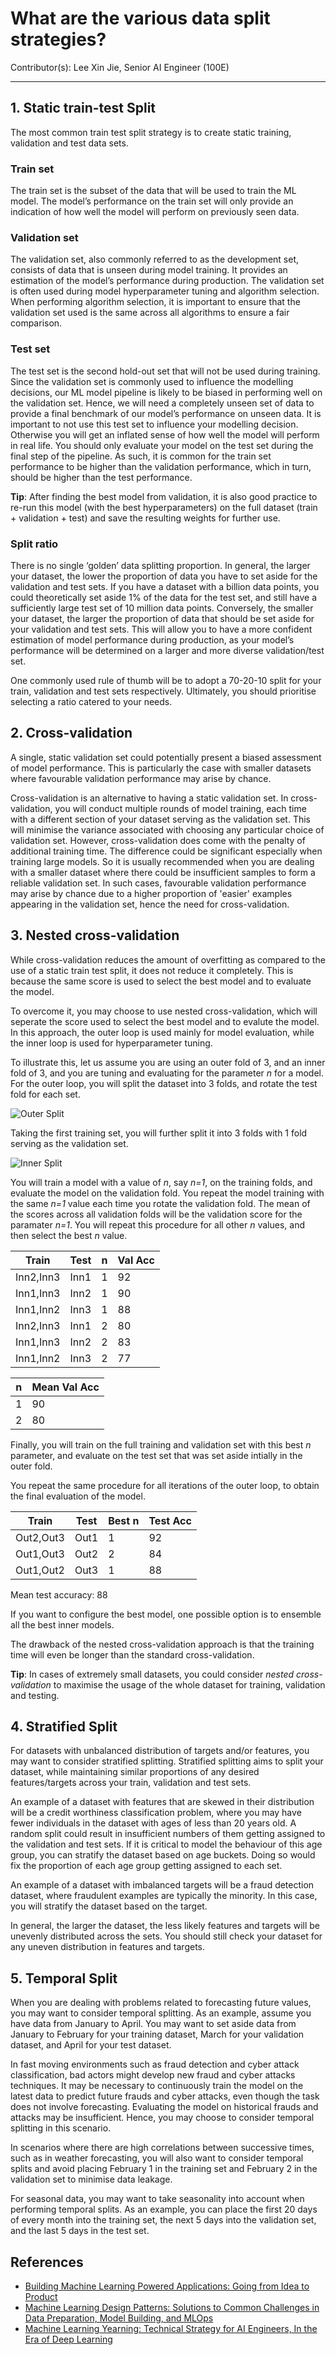 # What are the various data split strategies?

Contributor(s): Lee Xin Jie, Senior AI Engineer (100E)

---

## 1. Static train-test Split
The most common train test split strategy is to create static training, validation and test data sets.

### Train set
The train set is the subset of the data that will be used to train the ML model. The model’s performance on the train set will only provide an indication of how well the model will perform on previously seen data.

### Validation set
The validation set, also commonly referred to as the development set, consists of data that is unseen during model training. It provides an estimation of the model’s performance during production.  The validation set is often used during model hyperparameter tuning and algorithm selection. When performing algorithm selection, it is important to ensure that the validation set used is the same across all algorithms to ensure a fair comparison.

### Test set
The test set is the second hold-out set that will not be used during training. Since the validation set is commonly used to influence the modelling decisions, our ML model pipeline is likely to be biased in performing well on the validation set. Hence, we will need a completely unseen set of data to provide a final benchmark of our model’s performance on unseen data. It is important to not use this test set to influence your modelling decision. Otherwise you will get an inflated sense of how well the model will perform in real life. You should only evaluate your model on the test set during the final step of the pipeline. As such, it is common for the train set performance to be higher than the validation performance, which in turn, should be higher than the test performance.

**Tip**: After finding the best model from validation, it is also good practice to re-run this model (with the best hyperparameters) on the full dataset (train + validation + test) and save the resulting weights for further use.

### Split ratio
There is no single ‘golden’ data splitting proportion. In general, the larger your dataset, the lower the proportion of data you have to set aside for the validation and test sets. If you have a dataset with a billion data points, you could theoretically set aside 1% of the data for the test set, and still have a sufficiently large test set of 10 million data points. Conversely, the smaller your dataset, the larger the proportion of data that should be set aside for your validation and test sets. This will allow you to have a more confident estimation of model performance during production, as your model’s performance will be determined on a larger and more diverse validation/test set. 

One commonly used rule of thumb will be to adopt a 70-20-10 split for your train, validation and test sets respectively. Ultimately, you should prioritise selecting a ratio catered to your needs.


## 2. Cross-validation
A single, static validation set could potentially present a biased assessment of model performance. This is particularly the case with smaller datasets where favourable validation performance may arise by chance. 

Cross-validation is an alternative to having a static validation set. In cross-validation, you will conduct multiple rounds of model training, each time with a different section of your dataset serving as the validation set. This will minimise the variance associated with choosing any particular choice of validation set. However, cross-validation does come with the penalty of additional training time. The difference could be significant especially when training large models. So it is usually recommended when you are dealing with a smaller dataset where there could be insufficient samples to form a reliable validation set. In such cases, favourable validation performance may arise by chance due to a higher proportion of 'easier' examples appearing in the validation set, hence the need for cross-validation.

## 3. Nested cross-validation
While cross-validation reduces the amount of overfitting as compared to the use of a static train test split, it does not reduce it completely. This is because the same score is used to select the best model and to evaluate the model.

To overcome it, you may choose to use nested cross-validation, which will seperate the score used to select the best model and to evalute the model. In this approach, the outer loop is used mainly for model evaluation, while the inner loop is used for hyperparameter tuning. 

To illustrate this, let us assume you are using an outer fold of 3, and an inner fold of 3, and you are tuning and evaluating for the parameter *n* for a model. For the outer loop, you will split the dataset into 3 folds, and rotate the test fold for each set.

![Outer Split](../assets/images/diagrams/nested-outer-fold.png)

Taking the first training set, you will further split it into 3 folds with 1 fold serving as the validation set.

![Inner Split](../assets/images/diagrams/nested-inner-fold.png)

You will train a model with a value of *n*, say *n=1*, on the training folds, and evaluate the model on the validation fold. You repeat the model training with the same *n=1* value each time you rotate the validation fold. The mean of the scores across all validation folds will be the validation score for the paramater *n=1*. You will repeat this procedure for all other *n* values, and then select the best *n* value. 

| Train | Test | n | Val Acc | 
|-----------|--------|--------|-----|
| Inn2,Inn3 | Inn1   | 1      | 92  | 
| Inn1,Inn3 | Inn2   | 1      | 90  | 
| Inn1,Inn2 | Inn3   | 1      | 88  | 
| Inn2,Inn3 | Inn1   | 2      | 80  | 
| Inn1,Inn3 | Inn2   | 2      | 83  | 
| Inn1,Inn2 | Inn3   | 2      | 77  | 

| n | Mean Val Acc | 
|---|--------------|
| 1 | 90 |
| 2 | 80 |

Finally, you will train on the full training and validation set with this best *n* parameter, and evaluate on the test set that was set aside intially in the outer fold.

You repeat the same procedure for all iterations of the outer loop, to obtain the final evaluation of the model.

| Train | Test | Best n | Test Acc | 
|-----------|--------|--------|-----|
| Out2,Out3 | Out1   | 1      | 92  | 
| Out1,Out3 | Out2   | 2      | 84  | 
| Out1,Out2 | Out3   | 1      | 88  | 
Mean test accuracy: 88 

If you want to configure the best model, one possible option is to ensemble all the best inner models.

The drawback of the nested cross-validation approach is that the training time will even be longer than the standard cross-validation.

**Tip**: In cases of extremely small datasets, you could consider _nested cross-validation_ to maximise the usage of the whole dataset for training, validation and testing.


## 4. Stratified Split
For datasets with unbalanced distribution of targets and/or features, you may want to consider stratified splitting. Stratified splitting aims to split your dataset, while maintaining similar proportions of any desired features/targets across your train, validation and test sets. 

An example of a dataset with features that are skewed in their distribution will be a credit worthiness classification problem, where you may have fewer individuals in the dataset with ages of less than 20 years old.  A random split could result in insufficient numbers of them getting assigned to the validation and test sets. If it is critical to model the behaviour of this age group, you can stratify the dataset based on age buckets. Doing so would fix the proportion of each age group getting assigned to each set.

An example of a dataset with imbalanced targets will be a fraud detection dataset, where fraudulent examples are typically the minority. In this case, you will stratify the dataset based on the target.

In general, the larger the dataset, the less likely features and targets will be unevenly distributed across the sets. You should still check your dataset for any uneven distribution in features and targets.


## 5. Temporal Split
When you are dealing with problems related to forecasting future values, you may want to consider temporal splitting. As an example, assume you have data from January to April. You may want to set aside data from January to February for your training dataset, March for your validation dataset, and April for your test dataset.

In fast moving environments such as fraud detection and cyber attack classification, bad actors might develop new fraud and cyber attacks techniques. It may be necessary to continuously train the model on the latest data to predict future frauds and cyber attacks, even though the task does not involve forecasting. Evaluating the model on historical frauds and attacks may be insufficient. Hence, you may choose to consider temporal splitting in this scenario.

In scenarios where there are high correlations between successive times, such as in weather forecasting, you will also want to consider temporal splits and avoid placing February 1 in the training set and February 2 in the validation set to minimise data leakage.

For seasonal data, you may want to take seasonality into account when performing temporal splits. As an example, you can place the first 20 days of every month into the training set, the next 5 days into the validation set, and the last 5 days in the test set.


## References

- [Building Machine Learning Powered Applications: Going from Idea to Product](https://www.oreilly.com/library/view/building-machine-learning/9781492045106/)
- [Machine Learning Design Patterns: Solutions to Common Challenges in Data Preparation, Model Building, and MLOps](https://www.oreilly.com/library/view/machine-learning-design/9781098115777/)
- [Machine Learning Yearning: Technical Strategy for AI Engineers, In the Era of Deep Learning](https://www.deeplearning.ai/courses/)